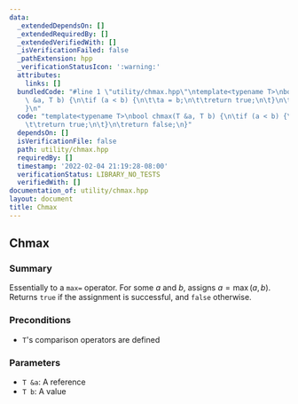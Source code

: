 ```yaml
---
data:
  _extendedDependsOn: []
  _extendedRequiredBy: []
  _extendedVerifiedWith: []
  _isVerificationFailed: false
  _pathExtension: hpp
  _verificationStatusIcon: ':warning:'
  attributes:
    links: []
  bundledCode: "#line 1 \"utility/chmax.hpp\"\ntemplate<typename T>\nbool chmax(T\
    \ &a, T b) {\n\tif (a < b) {\n\t\ta = b;\n\t\treturn true;\n\t}\n\treturn false;\n\
    }\n"
  code: "template<typename T>\nbool chmax(T &a, T b) {\n\tif (a < b) {\n\t\ta = b;\n\
    \t\treturn true;\n\t}\n\treturn false;\n}"
  dependsOn: []
  isVerificationFile: false
  path: utility/chmax.hpp
  requiredBy: []
  timestamp: '2022-02-04 21:19:28-08:00'
  verificationStatus: LIBRARY_NO_TESTS
  verifiedWith: []
documentation_of: utility/chmax.hpp
layout: document
title: Chmax
---
```


## Chmax

### Summary

Essentially to a `max=` operator. For some $a$ and $b$, assigns $a = \max(a, b)$. Returns `true` if the assignment is successful, and `false` otherwise. 

### Preconditions

- `T`'s comparison operators are defined

### Parameters
- `T &a`: A reference
- `T b`: A value
